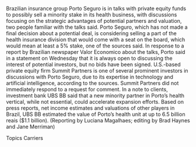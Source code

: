 Brazilian insurance group Porto Seguro is in talks with private equity funds to possibly sell a minority stake in its health business, with discussions focusing on the strategic advantages of potential partners and valuation, two people familiar with the talks said.
Porto Seguro, which has not made a final decision about a potential deal, is considering selling a part of the health insurance division that would come with a seat on the board, which would mean at least a 5% stake, one of the sources said.
In response to a report by Brazilian newspaper Valor Economico about the talks, Porto said in a statement on Wednesday that it is always open to discussing the interest of potential investors, but no bids have been signed.
U.S.-based private equity firm Summit Partners is one of several prominent investors in discussions with Porto Seguro, due to its expertise in technology and artificial intelligence, according to the sources.
Summit Partners did not immediately respond to a request for comment.
In a note to clients, investment bank UBS BB said that a new minority partner in Porto’s health vertical, while not essential, could accelerate expansion efforts.
Based on press reports, net income estimates and valuations of other players in Brazil, UBS BB estimated the value of Porto’s health unit at up to 6.5 billion reais ($1.1 billion).
(Reporting by Luciana Magalhaes; editing by Brad Haynes and Jane Merriman)

Topics
Carriers
